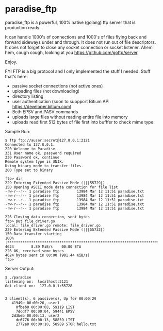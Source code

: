 # paradise_ftp
paradise_ftp is a powerful, 100% native (golang) ftp server that is production ready.

It can handle 1000's of connections and 1000's of files flying back and forward sideways under and through. It does not run out of file descriptors. It does not forget to close any socket connection or socket listener. Ahem hem, cough cough, looking at you https://github.com/goftp/server.

Enjoy.

FYI FTP is a big protocol and I only implemented the stuff I needed. Stuff that's here:

 * passive socket connections (not active ones)
 * uploading files (not downloading)
 * directory listing
 * user authentication (soon to suppport Bitium API https://developer.bitium.com)
 * Both EPSV and PASV commands
 * uploads large files without reading entire file into memory
 * uploads read first 512 bytes of file first into bufffer to check mime type

Sample Run:

```
$ ftp ftp://auser:secret@127.0.0.1:2121
Connected to 127.0.0.1.
220 Welcome to Paradise
331 User name ok, password required
230 Password ok, continue
Remote system type is UNIX.
Using binary mode to transfer files.
200 Type set to binary

ftp> dir
229 Entering Extended Passive Mode (|||55729|)
150 Opening ASCII mode data connection for file list
-rw-r--r-- 1 paradise ftp        13984 Mar 12 11:51 paradise.txt
-rw-r--r-- 1 paradise ftp        13984 Mar 12 11:51 paradise.txt
-rw-r--r-- 1 paradise ftp        13984 Mar 12 11:51 paradise.txt
-rw-r--r-- 1 paradise ftp        13984 Mar 12 11:51 paradise.txt
-rw-r--r-- 1 paradise ftp        13984 Mar 12 11:51 paradise.txt

226 Closing data connection, sent bytes
ftp> put file_driver.go 
local: file_driver.go remote: file_driver.go
229 Entering Extended Passive Mode (|||55732|)
150 Data transfer starting
100% |**********************************************************************|  4624        8.89 MiB/s    00:00 ETA
226 OK, received some bytes
4624 bytes sent in 00:00 (981.44 KiB/s)
ftp> 

```

Server Output:

```
$ ./paradise 
listening on:  localhost:2121
Got client on:  127.0.0.1:55728


2 client(s), 6 passive(s), Up for 00:00:29
   41949e 00:00:20, user1
     0fbeb0 00:00:08, 59119 LIST 
     7dcdf7 00:00:04, 59441 EPSV 
   2d3beb 00:00:13, user2
     dc6776 00:00:13, 58859 LIST 
     2772a8 00:00:10, 58989 STOR hello.txt
```
